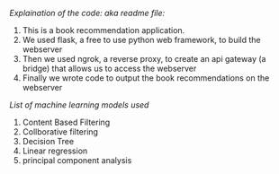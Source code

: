 *Explaination of the code: aka readme file:*
1) This is a book recommendation application.
2) We used flask, a free to use python web framework, to build the webserver
3) Then we used ngrok, a reverse proxy, to create an api gateway (a bridge) that
allows us to access the webserver
4) Finally we wrote code to output the book recommendations on the webserver

*List of machine learning models used*
1) Content Based Filtering 
2) Collborative filtering
3) Decision Tree
4) Linear regression
5) principal component analysis
